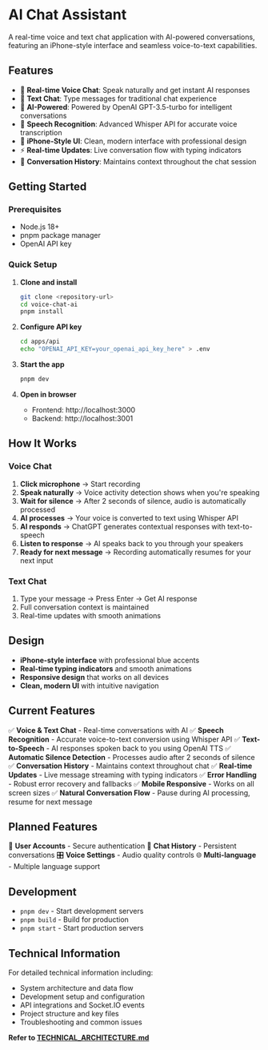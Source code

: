 # AI Chat Assistant

A real-time voice and text chat application with AI-powered conversations, featuring an iPhone-style interface and seamless voice-to-text capabilities.

## Features

- 🎤 **Real-time Voice Chat**: Speak naturally and get instant AI responses
- 💬 **Text Chat**: Type messages for traditional chat experience
- 🤖 **AI-Powered**: Powered by OpenAI GPT-3.5-turbo for intelligent conversations
- 🎯 **Speech Recognition**: Advanced Whisper API for accurate voice transcription
- 📱 **iPhone-Style UI**: Clean, modern interface with professional design
- ⚡ **Real-time Updates**: Live conversation flow with typing indicators
- 🔄 **Conversation History**: Maintains context throughout the chat session

## Getting Started

### Prerequisites

- Node.js 18+ 
- pnpm package manager
- OpenAI API key

### Quick Setup

1. **Clone and install**
   ```bash
   git clone <repository-url>
   cd voice-chat-ai
   pnpm install
   ```

2. **Configure API key**
   ```bash
   cd apps/api
   echo "OPENAI_API_KEY=your_openai_api_key_here" > .env
   ```

3. **Start the app**
   ```bash
   pnpm dev
   ```

4. **Open in browser**
   - Frontend: http://localhost:3000
   - Backend: http://localhost:3001

## How It Works

### Voice Chat
1. **Click microphone** → Start recording
2. **Speak naturally** → Voice activity detection shows when you're speaking
3. **Wait for silence** → After 2 seconds of silence, audio is automatically processed
4. **AI processes** → Your voice is converted to text using Whisper API
5. **AI responds** → ChatGPT generates contextual responses with text-to-speech
6. **Listen to response** → AI speaks back to you through your speakers
7. **Ready for next message** → Recording automatically resumes for your next input

### Text Chat
1. Type your message → Press Enter → Get AI response
2. Full conversation context is maintained
3. Real-time updates with smooth animations

## Design

- **iPhone-style interface** with professional blue accents
- **Real-time typing indicators** and smooth animations
- **Responsive design** that works on all devices
- **Clean, modern UI** with intuitive navigation

## Current Features

✅ **Voice & Text Chat** - Real-time conversations with AI
✅ **Speech Recognition** - Accurate voice-to-text conversion using Whisper API
✅ **Text-to-Speech** - AI responses spoken back to you using OpenAI TTS
✅ **Automatic Silence Detection** - Processes audio after 2 seconds of silence
✅ **Conversation History** - Maintains context throughout chat
✅ **Real-time Updates** - Live message streaming with typing indicators
✅ **Error Handling** - Robust error recovery and fallbacks
✅ **Mobile Responsive** - Works on all screen sizes
✅ **Natural Conversation Flow** - Pause during AI processing, resume for next message

## Planned Features

🔐 **User Accounts** - Secure authentication
💾 **Chat History** - Persistent conversations
🎛️ **Voice Settings** - Audio quality controls
🌐 **Multi-language** - Multiple language support

## Development

- `pnpm dev` - Start development servers
- `pnpm build` - Build for production
- `pnpm start` - Start production servers

## Technical Information

For detailed technical information including:
- System architecture and data flow
- Development setup and configuration
- API integrations and Socket.IO events
- Project structure and key files
- Troubleshooting and common issues

**Refer to [TECHNICAL_ARCHITECTURE.md](./TECHNICAL_ARCHITECTURE.md)**

